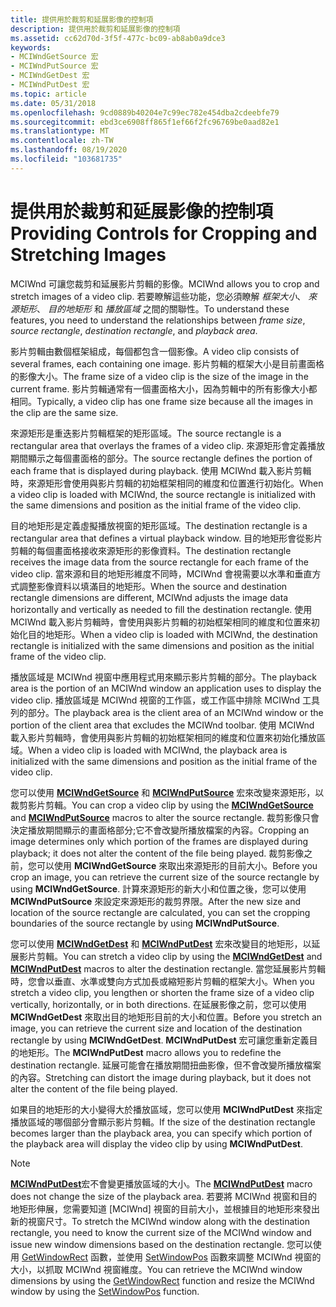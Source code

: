 ```yaml
---
title: 提供用於裁剪和延展影像的控制項
description: 提供用於裁剪和延展影像的控制項
ms.assetid: cc62d70d-3f5f-477c-bc09-ab8ab0a9dce3
keywords:
- MCIWndGetSource 宏
- MCIWndPutSource 宏
- MCIWndGetDest 宏
- MCIWndPutDest 宏
ms.topic: article
ms.date: 05/31/2018
ms.openlocfilehash: 9cd0889b40204e7c99ec782e454dba2cdeebfe79
ms.sourcegitcommit: ebd3ce6908ff865f1ef66f2fc96769be0aad82e1
ms.translationtype: MT
ms.contentlocale: zh-TW
ms.lasthandoff: 08/19/2020
ms.locfileid: "103681735"
---
```

# <a name="providing-controls-for-cropping-and-stretching-images"></a><span data-ttu-id="0f3f4-107">提供用於裁剪和延展影像的控制項</span><span class="sxs-lookup"><span data-stu-id="0f3f4-107">Providing Controls for Cropping and Stretching Images</span></span>

<span data-ttu-id="0f3f4-108">MCIWnd 可讓您裁剪和延展影片剪輯的影像。</span><span class="sxs-lookup"><span data-stu-id="0f3f4-108">MCIWnd allows you to crop and stretch images of a video clip.</span></span> <span data-ttu-id="0f3f4-109">若要瞭解這些功能，您必須瞭解 *框架大小*、 *來源矩形*、 *目的地矩形* 和 *播放區域* 之間的關聯性。</span><span class="sxs-lookup"><span data-stu-id="0f3f4-109">To understand these features, you need to understand the relationships between *frame size*, *source rectangle*, *destination rectangle*, and *playback area*.</span></span>

<span data-ttu-id="0f3f4-110">影片剪輯由數個框架組成，每個都包含一個影像。</span><span class="sxs-lookup"><span data-stu-id="0f3f4-110">A video clip consists of several frames, each containing one image.</span></span> <span data-ttu-id="0f3f4-111">影片剪輯的框架大小是目前畫面格的影像大小。</span><span class="sxs-lookup"><span data-stu-id="0f3f4-111">The frame size of a video clip is the size of the image in the current frame.</span></span> <span data-ttu-id="0f3f4-112">影片剪輯通常有一個畫面格大小，因為剪輯中的所有影像大小都相同。</span><span class="sxs-lookup"><span data-stu-id="0f3f4-112">Typically, a video clip has one frame size because all the images in the clip are the same size.</span></span>

<span data-ttu-id="0f3f4-113">來源矩形是重迭影片剪輯框架的矩形區域。</span><span class="sxs-lookup"><span data-stu-id="0f3f4-113">The source rectangle is a rectangular area that overlays the frames of a video clip.</span></span> <span data-ttu-id="0f3f4-114">來源矩形會定義播放期間顯示之每個畫面格的部分。</span><span class="sxs-lookup"><span data-stu-id="0f3f4-114">The source rectangle defines the portion of each frame that is displayed during playback.</span></span> <span data-ttu-id="0f3f4-115">使用 MCIWnd 載入影片剪輯時，來源矩形會使用與影片剪輯的初始框架相同的維度和位置進行初始化。</span><span class="sxs-lookup"><span data-stu-id="0f3f4-115">When a video clip is loaded with MCIWnd, the source rectangle is initialized with the same dimensions and position as the initial frame of the video clip.</span></span>

<span data-ttu-id="0f3f4-116">目的地矩形是定義虛擬播放視窗的矩形區域。</span><span class="sxs-lookup"><span data-stu-id="0f3f4-116">The destination rectangle is a rectangular area that defines a virtual playback window.</span></span> <span data-ttu-id="0f3f4-117">目的地矩形會從影片剪輯的每個畫面格接收來源矩形的影像資料。</span><span class="sxs-lookup"><span data-stu-id="0f3f4-117">The destination rectangle receives the image data from the source rectangle for each frame of the video clip.</span></span> <span data-ttu-id="0f3f4-118">當來源和目的地矩形維度不同時，MCIWnd 會視需要以水準和垂直方式調整影像資料以填滿目的地矩形。</span><span class="sxs-lookup"><span data-stu-id="0f3f4-118">When the source and destination rectangle dimensions are different, MCIWnd adjusts the image data horizontally and vertically as needed to fill the destination rectangle.</span></span> <span data-ttu-id="0f3f4-119">使用 MCIWnd 載入影片剪輯時，會使用與影片剪輯的初始框架相同的維度和位置來初始化目的地矩形。</span><span class="sxs-lookup"><span data-stu-id="0f3f4-119">When a video clip is loaded with MCIWnd, the destination rectangle is initialized with the same dimensions and position as the initial frame of the video clip.</span></span>

<span data-ttu-id="0f3f4-120">播放區域是 MCIWnd 視窗中應用程式用來顯示影片剪輯的部分。</span><span class="sxs-lookup"><span data-stu-id="0f3f4-120">The playback area is the portion of an MCIWnd window an application uses to display the video clip.</span></span> <span data-ttu-id="0f3f4-121">播放區域是 MCIWnd 視窗的工作區，或工作區中排除 MCIWnd 工具列的部分。</span><span class="sxs-lookup"><span data-stu-id="0f3f4-121">The playback area is the client area of an MCIWnd window or the portion of the client area that excludes the MCIWnd toolbar.</span></span> <span data-ttu-id="0f3f4-122">使用 MCIWnd 載入影片剪輯時，會使用與影片剪輯的初始框架相同的維度和位置來初始化播放區域。</span><span class="sxs-lookup"><span data-stu-id="0f3f4-122">When a video clip is loaded with MCIWnd, the playback area is initialized with the same dimensions and position as the initial frame of the video clip.</span></span>

<span data-ttu-id="0f3f4-123">您可以使用 [**MCIWndGetSource**](/windows/desktop/api/Vfw/nf-vfw-mciwndgetsource) 和 [**MCIWndPutSource**](/windows/desktop/api/Vfw/nf-vfw-mciwndputsource) 宏來改變來源矩形，以裁剪影片剪輯。</span><span class="sxs-lookup"><span data-stu-id="0f3f4-123">You can crop a video clip by using the [**MCIWndGetSource**](/windows/desktop/api/Vfw/nf-vfw-mciwndgetsource) and [**MCIWndPutSource**](/windows/desktop/api/Vfw/nf-vfw-mciwndputsource) macros to alter the source rectangle.</span></span> <span data-ttu-id="0f3f4-124">裁剪影像只會決定播放期間顯示的畫面格部分;它不會改變所播放檔案的內容。</span><span class="sxs-lookup"><span data-stu-id="0f3f4-124">Cropping an image determines only which portion of the frames are displayed during playback; it does not alter the content of the file being played.</span></span> <span data-ttu-id="0f3f4-125">裁剪影像之前，您可以使用 **MCIWndGetSource** 來取出來源矩形的目前大小。</span><span class="sxs-lookup"><span data-stu-id="0f3f4-125">Before you crop an image, you can retrieve the current size of the source rectangle by using **MCIWndGetSource**.</span></span> <span data-ttu-id="0f3f4-126">計算來源矩形的新大小和位置之後，您可以使用 **MCIWndPutSource** 來設定來源矩形的裁剪界限。</span><span class="sxs-lookup"><span data-stu-id="0f3f4-126">After the new size and location of the source rectangle are calculated, you can set the cropping boundaries of the source rectangle by using **MCIWndPutSource**.</span></span>

<span data-ttu-id="0f3f4-127">您可以使用 [**MCIWndGetDest**](/windows/desktop/api/Vfw/nf-vfw-mciwndgetdest) 和 [**MCIWndPutDest**](/windows/desktop/api/Vfw/nf-vfw-mciwndputdest) 宏來改變目的地矩形，以延展影片剪輯。</span><span class="sxs-lookup"><span data-stu-id="0f3f4-127">You can stretch a video clip by using the [**MCIWndGetDest**](/windows/desktop/api/Vfw/nf-vfw-mciwndgetdest) and [**MCIWndPutDest**](/windows/desktop/api/Vfw/nf-vfw-mciwndputdest) macros to alter the destination rectangle.</span></span> <span data-ttu-id="0f3f4-128">當您延展影片剪輯時，您會以垂直、水準或雙向方式加長或縮短影片剪輯的框架大小。</span><span class="sxs-lookup"><span data-stu-id="0f3f4-128">When you stretch a video clip, you lengthen or shorten the frame size of a video clip vertically, horizontally, or in both directions.</span></span> <span data-ttu-id="0f3f4-129">在延展影像之前，您可以使用 **MCIWndGetDest** 來取出目的地矩形目前的大小和位置。</span><span class="sxs-lookup"><span data-stu-id="0f3f4-129">Before you stretch an image, you can retrieve the current size and location of the destination rectangle by using **MCIWndGetDest**.</span></span> <span data-ttu-id="0f3f4-130">**MCIWndPutDest** 宏可讓您重新定義目的地矩形。</span><span class="sxs-lookup"><span data-stu-id="0f3f4-130">The **MCIWndPutDest** macro allows you to redefine the destination rectangle.</span></span> <span data-ttu-id="0f3f4-131">延展可能會在播放期間扭曲影像，但不會改變所播放檔案的內容。</span><span class="sxs-lookup"><span data-stu-id="0f3f4-131">Stretching can distort the image during playback, but it does not alter the content of the file being played.</span></span>

<span data-ttu-id="0f3f4-132">如果目的地矩形的大小變得大於播放區域，您可以使用 **MCIWndPutDest** 來指定播放區域的哪個部分會顯示影片剪輯。</span><span class="sxs-lookup"><span data-stu-id="0f3f4-132">If the size of the destination rectangle becomes larger than the playback area, you can specify which portion of the playback area will display the video clip by using **MCIWndPutDest**.</span></span>

> [!Note]  
> <span data-ttu-id="0f3f4-133">[**MCIWndPutDest**](/windows/desktop/api/Vfw/nf-vfw-mciwndputdest)宏不會變更播放區域的大小。</span><span class="sxs-lookup"><span data-stu-id="0f3f4-133">The [**MCIWndPutDest**](/windows/desktop/api/Vfw/nf-vfw-mciwndputdest) macro does not change the size of the playback area.</span></span> <span data-ttu-id="0f3f4-134">若要將 MCIWnd 視窗和目的地矩形伸展，您需要知道 [MCIWnd] 視窗的目前大小，並根據目的地矩形來發出新的視窗尺寸。</span><span class="sxs-lookup"><span data-stu-id="0f3f4-134">To stretch the MCIWnd window along with the destination rectangle, you need to know the current size of the MCIWnd window and issue new window dimensions based on the destination rectangle.</span></span> <span data-ttu-id="0f3f4-135">您可以使用 [GetWindowRect](/windows/win32/api/winuser/nf-winuser-getwindowrect) 函數，並使用 [SetWindowPos](/windows/win32/api/winuser/nf-winuser-setwindowpos) 函數來調整 MCIWnd 視窗的大小，以抓取 MCIWnd 視窗維度。</span><span class="sxs-lookup"><span data-stu-id="0f3f4-135">You can retrieve the MCIWnd window dimensions by using the [GetWindowRect](/windows/win32/api/winuser/nf-winuser-getwindowrect) function and resize the MCIWnd window by using the [SetWindowPos](/windows/win32/api/winuser/nf-winuser-setwindowpos) function.</span></span>

 

 

 